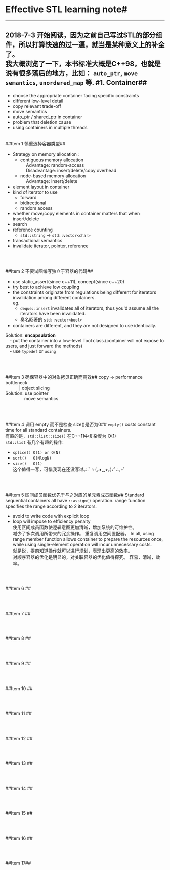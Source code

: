# Effective STL learning note#
----
2018-7-3 开始阅读，因为之前自己写过STL的部分组件，所以打算快速的过一遍，就当是某种意义上的补全了。  
我大概浏览了一下，本书标准大概是C++98，也就是说有很多落后的地方，比如： `auto_ptr`, `move semantics`, `unordered_map` 等.
#1. Container##
----
- choose the appropriate container facing specific constraints
- different low-level detail
- copy relevant trade-off
- move semantics
- auto_ptr / shared_ptr in container
- problem that deletion cause
- using containers in multiple threads
&emsp;    
&emsp;    


##Item 1 慎重选择容器类型##
- Strategy on memory allocation：  
  - contiguous memory allocation   
    &emsp; Advantage: random-access  
    &emsp; Disadvantage: insert/delete/copy overhead  
  - node-based memory allocation  
    &emsp; Advantage: insert/delete   
- element layout in container
- kind of iterator to use
  - forward
  - bidirectional
  - random access
- whether move/copy elements in container matters that when insert/delete
- search
- reference counting
  - `std::string` -> `std::vector<char>`
- transactional semantics
- invalidate iterator, pointer, reference

&emsp;    
&emsp;    


##Item 2 不要试图编写独立于容器的代码##
- use static_assert(since c++11), concept(since c++20)
- try best to achieve low coupling
- the constraints originate from regulations being different for iterators invalidation among different containers.  
  eg. 
  - `deque::insert` invalidates all of iterators, thus you'd assume all the iterators have been invalidated.
  - 臭名昭著的 `std::vector<bool>`   
- containers are different, and they are not designed to use identically.  

Solution: **encapsulation**   
&emsp;- put the container into a low-level Tool class.(container will not expose to users, and just forward the methods)  
&emsp;- use `typedef` or `using`  

&emsp;    
&emsp;    


##Item 3 确保容器中的对象拷贝正确而高效##
copy -> performance bottleneck  
&emsp;&emsp;&nbsp;&nbsp;&nbsp; | object slicing
&nbsp;  
Solution: use pointer  
&emsp;&emsp;&emsp;&emsp; move semantics  

&emsp;    
&emsp;    


##Item 4 调用 empty 而不是检查 size()是否为0##
`empty()` costs constant time for all standard containers.  
有趣的是，`std::list::size()` 在C++11中复杂度为 O(1)   
`std::list` 有几个有趣的操作:  
- `splice() O(1) or O(N)`  
- `sort()   O(NlogN)`  
- `size()   O(1)`  
这个值得一写，可惜我现在还没写过｡:.ﾟヽ(｡◕‿◕｡)ﾉﾟ.:｡+ﾟ  

&emsp;    
&emsp;    


##Item 5 区间成员函数优先于与之对应的单元素成员函数##
Standard sequential containers all have `::assign()` operation.
range function specifies the range according to 2 iterators.
- avoid to write code with explicit loop
- loop will impose to efficiency penalty  
使用区间成员函数使逻辑意图更加清晰，增加系统的可维护性。   
减少了多次调用所带来的冗余操作。
重复调用空间置配器。
In all, using range member function allows container to prepare the resources once, while using single-element operation will incur unnecessary costs.  
就是说，提前知道操作就可以进行规划，表现出更高的效率。  
对顺序容器的优化是明显的，对关联容器的优化值得探究。
容易，清晰，效率。

&emsp;    
&emsp;    


##Item 6 ##




&emsp;    
&emsp;    

##Item 7 ##




&emsp;    
&emsp;    

##Item 8 ##




&emsp;    
&emsp;    

##Item 9 ##




&emsp;    
&emsp;    

##Item 10 ##




&emsp;    
&emsp;    

##Item 11 ##




&emsp;    
&emsp;    

##Item 12 ##




&emsp;    
&emsp;    

##Item 13 ##




&emsp;    
&emsp;    

##Item 14 ##




&emsp;    
&emsp;    

##Item 15 ##




&emsp;    
&emsp;    

##Item 16 ##




&emsp;    
&emsp;   

##Item 17##




